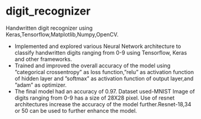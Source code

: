 # digit_recognizer
Handwritten digit recognizer using Keras,Tensorflow,Matplotlib,Numpy,OpenCV.

* Implemented and explored various Neural Network architecture to classify handwritten digits ranging from 0-9
using Tensorflow, Keras and other frameworks.
* Trained and improved the overall accuracy of the model using ”categorical crossentropy” as loss function,”relu”
as activation function of hidden layer and ”softmax” as activation function of output layer,and ”adam” as
optimizer.
* The final model had an accuracy of 0.97.
Dataset used-MNIST
Image of digits ranging from 0-9 has a size of 28X28 pixel.
Use of resnet architectures increase the accuracy of the model further.Resnet-18,34 or 50 can be used to further enhance the model.

